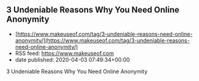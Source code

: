 ## 3 Undeniable Reasons Why You Need Online Anonymity
 - [https://www.makeuseof.com/tag/3-undeniable-reasons-need-online-anonymity/](https://www.makeuseof.com/tag/3-undeniable-reasons-need-online-anonymity/)
 - RSS feed: https://www.makeuseof.com
 - date published: 2020-04-03 07:49:34+00:00

3 Undeniable Reasons Why You Need Online Anonymity

